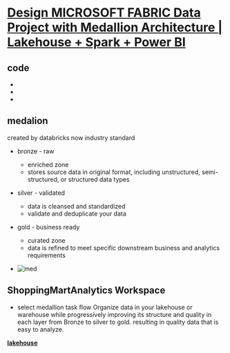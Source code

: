 # **[Design MICROSOFT FABRIC Data Project with Medallion Architecture | Lakehouse + Spark + Power BI](https://www.youtube.com/watch?v=qG65DUcSjws)**

## code

- **[](https://github.com/nextgendatahub/MedallionLakehouseFabric)**
- **[](https://github.com/nextgendatahub/MedallionLakehouseFabric/tree/main/ShoppingMart_StructuredData)**
- **[](https://github.com/nextgendatahub/MedallionLakehouseFabric/tree/main/ShoppingMart_UnstructuredData)**

## medalion

created by databricks now industry standard

- bronze - raw
  - enriched zone
  - stores source data in original format, including unstructured, semi-structured, or structured data types
- silver - validated
  - data is cleansed and standardized
  - validate and deduplicate your data
- gold - business ready
  - curated zone
  - data is refined to meet specific downstream business and analytics requirements

- ![med](https://blog.bismart.com/hs-fs/hubfs/Arquitectura_Medallion_Pasos.jpg?width=1754&height=656&name=Arquitectura_Medallion_Pasos.jpg)

## ShoppingMartAnalytics Workspace

- select medallion task flow
Organize data in your lakehouse or warehouse while progressively improving its structure and quality in each layer from Bronze to silver to gold. resulting in quality data that is easy to analyze.

**[lakehouse](https://learn.microsoft.com/en-us/fabric/data-engineering/lakehouse-overview)**
